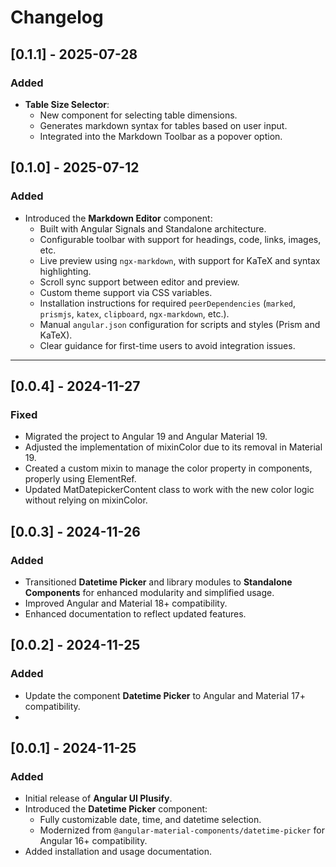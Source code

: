 # Changelog

## [0.1.1] - 2025-07-28
### Added
- **Table Size Selector**:
  - New component for selecting table dimensions.
  - Generates markdown syntax for tables based on user input.
  - Integrated into the Markdown Toolbar as a popover option.

## [0.1.0] - 2025-07-12
### Added
- Introduced the **Markdown Editor** component:
  - Built with Angular Signals and Standalone architecture.
  - Configurable toolbar with support for headings, code, links, images, etc.
  - Live preview using `ngx-markdown`, with support for KaTeX and syntax highlighting.
  - Scroll sync support between editor and preview.
  - Custom theme support via CSS variables.
  - Installation instructions for required `peerDependencies` (`marked`, `prismjs`, `katex`, `clipboard`, `ngx-markdown`, etc.).
  - Manual `angular.json` configuration for scripts and styles (Prism and KaTeX).
  - Clear guidance for first-time users to avoid integration issues.

---

## [0.0.4] - 2024-11-27
### Fixed
- Migrated the project to Angular 19 and Angular Material 19.
- Adjusted the implementation of mixinColor due to its removal in Material 19.
- Created a custom mixin to manage the color property in components, properly using ElementRef.
- Updated MatDatepickerContent class to work with the new color logic without relying on mixinColor.

## [0.0.3] - 2024-11-26
### Added
- Transitioned **Datetime Picker** and library modules to **Standalone Components** for enhanced modularity and simplified usage.
- Improved Angular and Material 18+ compatibility.
- Enhanced documentation to reflect updated features.

## [0.0.2] - 2024-11-25
### Added
- Update the component **Datetime Picker** to Angular and Material 17+ compatibility.
- 

## [0.0.1] - 2024-11-25
### Added
- Initial release of **Angular UI Plusify**.
- Introduced the **Datetime Picker** component:
  - Fully customizable date, time, and datetime selection.
  - Modernized from `@angular-material-components/datetime-picker` for Angular 16+ compatibility.
- Added installation and usage documentation.